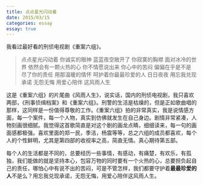 ```yaml
---
title: 点点星光闪动着
date: 2015/03/15
categories: essay
essay: true
---
```


我看过最好看的刑侦电视剧《重案六组》。
<!--more-->

> 点点星光闪动着 你诚实的眼神
>  蓝蓝夜空敞开了 你寂寞的胸襟
>  面对冰冷的世界 依然会有一颗火热的心
>  你不情愿说出来 你心中的苦闷
>  偏偏在乎是不是 尽了你的责任
>  用那温暖的情怀 呵护着你最最珍爱的人
>  日日夜夜
>  用忘我兑现承诺
>  无怨无悔 用爱心陪伴
>  这风雨人生

这是《重案六组》的片尾曲《风雨人生》，说实话，国内的刑侦电视剧，我只喜欢两部，《刑事侦缉档案》和《重案六组》。刑警的生活是枯燥的，但是正如歌曲唱的那样，这同样是一份值得尊敬的工作。《重案六组》拍的非常真实，我是说情感方面，每一个案件，每一个人物，真实到仿佛就发生在自己身边。剧情非常紧凑，人物刻画很细腻。我觉得这首歌简直是对这个剧的画龙点睛，细细读来，每一句的画面感都极强。喜欢里面的郑一民，季洁，杨震等等，总之六组的成员都喜欢，每个人的个性鲜明，尤其是第四部的收视率之高，简直无情。真心期待第五部。

每个人的生活都是不同的，总要经历一些事情，有感动，有痛楚，有欢乐，有孤独，我们能做的就是坚持本心，包容万物的同时要有一个火热的心，总要担负起自己的责任，哪怕心中有说不出的苦闷，可是不管怎样，我们都要守护着**最最珍爱的人**不是么？用忘我兑现承诺，无怨无悔，用爱心陪伴这风雨人生。
